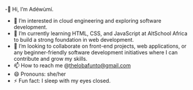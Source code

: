 -👋 Hi, I’m Adéwùmí.
- 👀 I’m interested in cloud engineering and exploring software development.
- 🌱 I’m currently learning HTML, CSS, and JavaScript at AltSchool Africa to build a strong foundation in web development.
- 💞️ I’m looking to collaborate on front-end projects, web applications, or any beginner-friendly software development initiatives where I can contribute and grow my skills.
- 📫 How to reach me @thelobafunto@gmail.com
- 😄 Pronouns: she/her
- ⚡ Fun fact: I sleep with my eyes closed.

<!---
Adewuumii/Adewuumii is a ✨ special ✨ repository because its `README.md` (this file) appears on your GitHub profile.
You can click the Preview link to take a look at your changes.
--->
